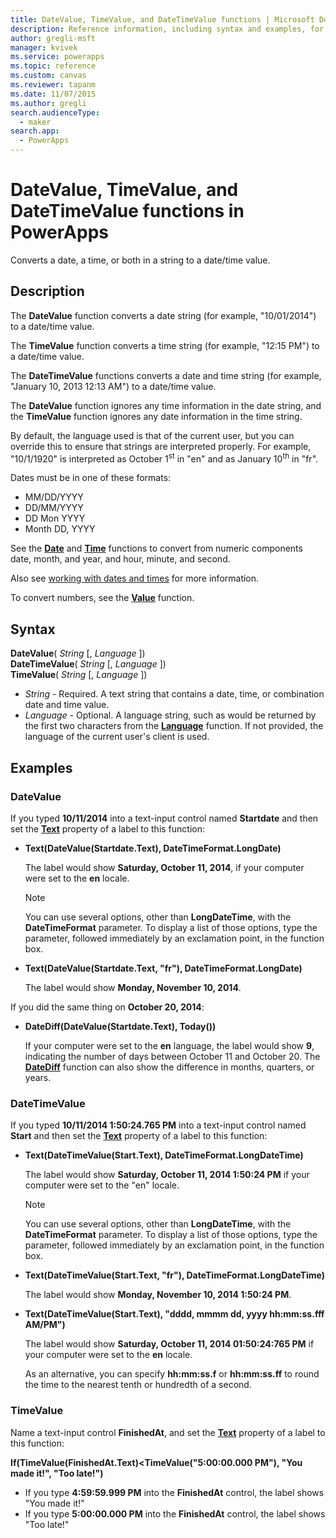 ```yaml
---
title: DateValue, TimeValue, and DateTimeValue functions | Microsoft Docs
description: Reference information, including syntax and examples, for the DateValue, TimeValue, and DateTimeValue functions in PowerApps
author: gregli-msft
manager: kvivek
ms.service: powerapps
ms.topic: reference
ms.custom: canvas
ms.reviewer: tapanm
ms.date: 11/07/2015
ms.author: gregli
search.audienceType: 
  - maker
search.app: 
  - PowerApps
---
```

# DateValue, TimeValue, and DateTimeValue functions in PowerApps
Converts a date, a time, or both in a string to a date/time value.

## Description
The **DateValue** function converts a date string (for example, "10/01/2014") to a date/time value.

The **TimeValue** function converts a time string (for example, "12:15 PM") to a date/time value.

The **DateTimeValue** functions converts a date and time string (for example, "January 10, 2013 12:13 AM") to a date/time value.

The **DateValue** function ignores any time information in the date string, and the **TimeValue** function ignores any date information in the time string.

By default, the language used is that of the current user, but you can override this to ensure that strings are interpreted properly. For example, "10/1/1920" is interpreted as October 1<sup>st</sup> in "en" and as January 10<sup>th</sup> in "fr".

Dates must be in one of these formats:

* MM/DD/YYYY
* DD/MM/YYYY
* DD Mon YYYY
* Month DD, YYYY

See the **[Date](function-date-time.md)** and **[Time](function-date-time.md)** functions to convert from numeric components date, month, and year, and hour, minute, and second.

Also see [working with dates and times](../show-text-dates-times.md) for more information.

To convert numbers, see the **[Value](function-value.md)** function.

## Syntax
**DateValue**( *String* [, *Language* ])<br>**DateTimeValue**( *String* [, *Language* ])<br>**TimeValue**( *String* [, *Language* ])

* *String* - Required.  A text string that contains a date, time, or combination date and time value.
* *Language* - Optional.  A language string, such as would be returned by the first two characters from the **[Language](function-language.md)** function.  If not provided, the language of the current user's client is used.  

## Examples
### DateValue
If you typed **10/11/2014** into a text-input control named **Startdate** and then set the **[Text](../controls/properties-core.md)** property of a label to this function:

* **Text(DateValue(Startdate.Text), DateTimeFormat.LongDate)**
  
    The label would show **Saturday, October 11, 2014**, if your computer were set to the **en** locale.
  
    > [!NOTE]
  > You can use several options, other than **LongDateTime**, with the **DateTimeFormat** parameter. To display a list of those options, type the parameter, followed immediately by an exclamation point, in the function box.
* **Text(DateValue(Startdate.Text, "fr"), DateTimeFormat.LongDate)**
  
    The label would show **Monday, November 10, 2014**.

If you did the same thing on **October 20, 2014**:

* **DateDiff(DateValue(Startdate.Text), Today())**
  
    If your computer were set to the **en** language, the label would show **9**, indicating the number of days between October 11 and October 20. The **[DateDiff](function-dateadd-datediff.md)** function can also show the difference in months, quarters, or years.

### DateTimeValue
If you typed **10/11/2014 1:50:24.765 PM** into a text-input control named **Start** and then set the **[Text](../controls/properties-core.md)** property of a label to this function:

* **Text(DateTimeValue(Start.Text), DateTimeFormat.LongDateTime)**
  
    The label would show **Saturday, October 11, 2014 1:50:24 PM** if your computer were set to the "en" locale.
  
    > [!NOTE]
  > You can use several options, other than **LongDateTime**, with the **DateTimeFormat** parameter. To display a list of those options, type the parameter, followed immediately by an exclamation point, in the function box.
* **Text(DateTimeValue(Start.Text, "fr"), DateTimeFormat.LongDateTime)**
  
    The label would show **Monday, November 10, 2014 1:50:24 PM**.
* **Text(DateTimeValue(Start.Text), "dddd, mmmm dd, yyyy hh:mm:ss.fff AM/PM")**
  
    The label would show **Saturday, October 11, 2014 01:50:24:765 PM** if your computer were set to the **en** locale.
  
    As an alternative, you can specify **hh:mm:ss.f** or **hh:mm:ss.ff** to round the time to the nearest tenth or hundredth of a second.

### TimeValue
Name a text-input control **FinishedAt**, and set the **[Text](../controls/properties-core.md)** property of a label to this function:

**If(TimeValue(FinishedAt.Text)<TimeValue("5:00:00.000 PM"), "You made it!", "Too late!")**

* If you type **4:59:59.999 PM** into the **FinishedAt** control, the label shows "You made it!"
* If you type **5:00:00.000 PM** into the **FinishedAt** control, the label shows "Too late!"

